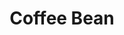 ---
templateKey: blog-post
title: Coffee Bean
description: Plant in spring or summer to grow a coffee plant. Place five beans in a keg to make coffee.,
featuredpost: false
featuredimage: /img/Coffee_Bean.png
sellPrice: 15
tags: 
  - Spring
  -  Summer
---